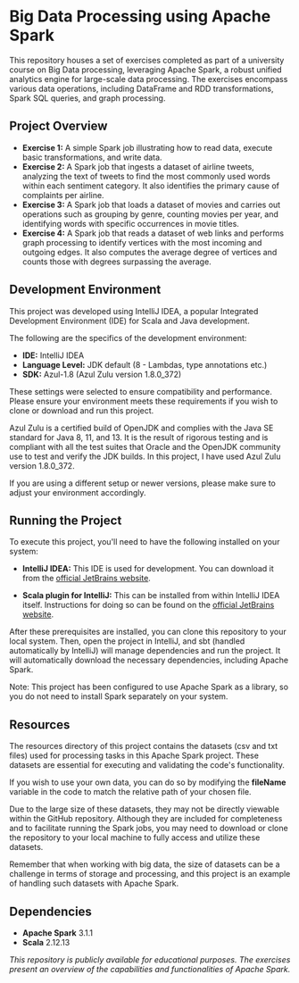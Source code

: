 # Big Data Processing using Apache Spark
This repository houses a set of exercises completed as part of a university course on Big Data processing, leveraging Apache Spark, a robust unified analytics engine for large-scale data processing. The exercises encompass various data operations, including DataFrame and RDD transformations, Spark SQL queries, and graph processing.

## Project Overview
- **Exercise 1:** A simple Spark job illustrating how to read data, execute basic transformations, and write data.
- **Exercise 2:** A Spark job that ingests a dataset of airline tweets, analyzing the text of tweets to find the most commonly used words within each sentiment category. It also identifies the primary cause of complaints per airline.
- **Exercise 3:** A Spark job that loads a dataset of movies and carries out operations such as grouping by genre, counting movies per year, and identifying words with specific occurrences in movie titles.
- **Exercise 4:** A Spark job that reads a dataset of web links and performs graph processing to identify vertices with the most incoming and outgoing edges. It also computes the average degree of vertices and counts those with degrees surpassing the average.


## Development Environment
This project was developed using IntelliJ IDEA, a popular Integrated Development Environment (IDE) for Scala and Java development.

The following are the specifics of the development environment:
- **IDE:** IntelliJ IDEA
- **Language Level:** JDK default (8 - Lambdas, type annotations etc.)
- **SDK:** Azul-1.8 (Azul Zulu version 1.8.0_372)

These settings were selected to ensure compatibility and performance. Please ensure your environment meets these requirements if you wish to clone or download and run this project.

Azul Zulu is a certified build of OpenJDK and complies with the Java SE standard for Java 8, 11, and 13. It is the result of rigorous testing and is compliant with all the test suites that Oracle and the OpenJDK community use to test and verify the JDK builds. In this project, Ι have used Azul Zulu version 1.8.0_372.

If you are using a different setup or newer versions, please make sure to adjust your environment accordingly.

## Running the Project
To execute this project, you'll need to have the following installed on your system:

- **IntelliJ IDEA:** This IDE is used for development. You can download it from the [official JetBrains website](https://www.jetbrains.com/idea/download/).

- **Scala plugin for IntelliJ:** This can be installed from within IntelliJ IDEA itself. Instructions for doing so can be found on the [official JetBrains website](https://www.jetbrains.com/help/idea/discover-intellij-idea-for-scala.html).

After these prerequisites are installed, you can clone this repository to your local system. Then, open the project in IntelliJ, and sbt (handled automatically by IntelliJ) will manage dependencies and run the project. It will automatically download the necessary dependencies, including Apache Spark.

Note: This project has been configured to use Apache Spark as a library, so you do not need to install Spark separately on your system.

## Resources
The resources directory of this project contains the datasets (csv and txt files) used for processing tasks in this Apache Spark project. These datasets are essential for executing and validating the code's functionality.

If you wish to use your own data, you can do so by modifying the <strong>fileName</strong> variable in the code to match the relative path of your chosen file.

Due to the large size of these datasets, they may not be directly viewable within the GitHub repository. Although they are included for completeness and to facilitate running the Spark jobs, you may need to download or clone the repository to your local machine to fully access and utilize these datasets.

Remember that when working with big data, the size of datasets can be a challenge in terms of storage and processing, and this project is an example of handling such datasets with Apache Spark.

## Dependencies
- **Apache Spark** 3.1.1
- **Scala** 2.12.13

*This repository is publicly available for educational purposes. The exercises present an overview of the capabilities and functionalities of Apache Spark.*
